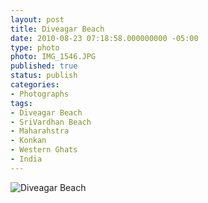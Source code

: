 ```yaml
---
layout: post
title: Diveagar Beach
date: 2010-08-23 07:18:58.000000000 -05:00
type: photo
photo: IMG_1546.JPG
published: true
status: publish
categories:
- Photographs
tags:
- Diveagar Beach
- SriVardhan Beach
- Maharahstra
- Konkan
- Western Ghats
- India
---
```

<p><img src="{{ site.url }}/assets/images/IMG_1546.JPG" alt="Diveagar Beach" /></p>
